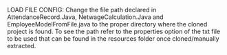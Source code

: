 LOAD FILE CONFIG:
Change the file path declared in AttendanceRecord.Java, NetwageCalculation.Java and EmployeeModelFromFile.java to the proper directory where the cloned project is found.
To see the path refer to the properties option of the txt file to be used that can be found in the resources folder once cloned/manually extracted.
